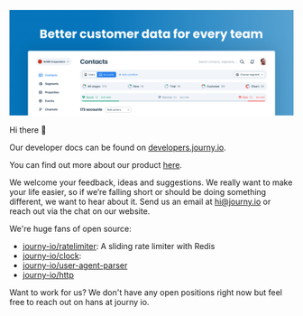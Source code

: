 [![journy.io](https://raw.githubusercontent.com/journy-io/brand/main/githubbanner.png)](https://journy.io/?utm_source=github)

Hi there 👋

Our developer docs can be found on [developers.journy.io](https://developers.journy.io/).

You can find out more about our product [here](https://www.journy.io/engineering-data-platform?utm_source=github).

We welcome your feedback, ideas and suggestions. We really want to make your life easier, so if we’re falling short or should be doing something different, we want to hear about it. Send us an email at hi@journy.io or reach out via the chat on our website.

We're huge fans of open source:
* [journy-io/ratelimiter](https://github.com/journy-io/ratelimiter): A sliding rate limiter with Redis
* [journy-io/clock](https://github.com/journy-io/clock): 
* [journy-io/user-agent-parser](https://github.com/journy-io/user-agent-parser)
* [journy-io/http](https://github.com/journy-io/http)

Want to work for us? We don't have any open positions right now but feel free to reach out on hans at journy io.
